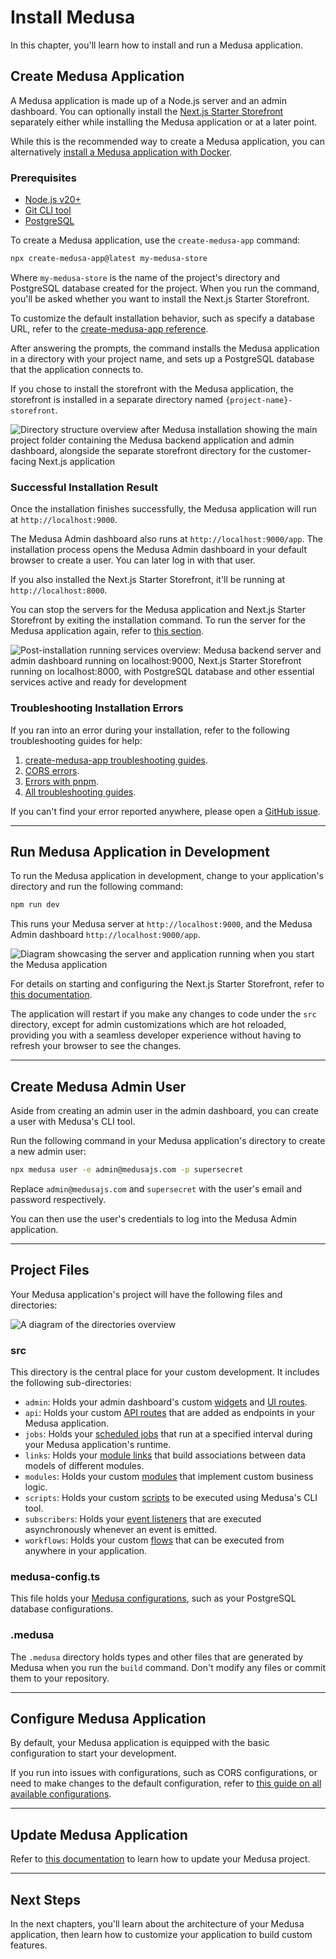 # Install Medusa

In this chapter, you'll learn how to install and run a Medusa application.

## Create Medusa Application

A Medusa application is made up of a Node.js server and an admin dashboard. You can optionally install the [Next.js Starter Storefront](https://docs.medusajs.com/resources/nextjs-starter) separately either while installing the Medusa application or at a later point.

While this is the recommended way to create a Medusa application, you can alternatively [install a Medusa application with Docker](https://docs.medusajs.com/learn/installation/docker).

### Prerequisites

- [Node.js v20+](https://nodejs.org/en/download)
- [Git CLI tool](https://git-scm.com/downloads)
- [PostgreSQL](https://www.postgresql.org/download/)

To create a Medusa application, use the `create-medusa-app` command:

```bash
npx create-medusa-app@latest my-medusa-store
```

Where `my-medusa-store` is the name of the project's directory and PostgreSQL database created for the project. When you run the command, you'll be asked whether you want to install the Next.js Starter Storefront.

To customize the default installation behavior, such as specify a database URL, refer to the [create-medusa-app reference](https://docs.medusajs.com/resources/create-medusa-app).

After answering the prompts, the command installs the Medusa application in a directory with your project name, and sets up a PostgreSQL database that the application connects to.

If you chose to install the storefront with the Medusa application, the storefront is installed in a separate directory named `{project-name}-storefront`.

![Directory structure overview after Medusa installation showing the main project folder containing the Medusa backend application and admin dashboard, alongside the separate storefront directory for the customer-facing Next.js application](https://res.cloudinary.com/dza7lstvk/image/upload/v1745856132/Medusa%20Resources/installation-dirs_x8jux4.jpg)

### Successful Installation Result

Once the installation finishes successfully, the Medusa application will run at `http://localhost:9000`.

The Medusa Admin dashboard also runs at `http://localhost:9000/app`. The installation process opens the Medusa Admin dashboard in your default browser to create a user. You can later log in with that user.

If you also installed the Next.js Starter Storefront, it'll be running at `http://localhost:8000`.

You can stop the servers for the Medusa application and Next.js Starter Storefront by exiting the installation command. To run the server for the Medusa application again, refer to [this section](#run-medusa-application-in-development).

![Post-installation running services overview: Medusa backend server and admin dashboard running on localhost:9000, Next.js Starter Storefront running on localhost:8000, with PostgreSQL database and other essential services active and ready for development](https://res.cloudinary.com/dza7lstvk/image/upload/v1745856706/Medusa%20Resources/success-overview_bj4pbt.jpg)

### Troubleshooting Installation Errors

If you ran into an error during your installation, refer to the following troubleshooting guides for help:

1. [create-medusa-app troubleshooting guides](https://docs.medusajs.com/resources/troubleshooting/create-medusa-app-errors).
2. [CORS errors](https://docs.medusajs.com/resources/troubleshooting/cors-errors).
3. [Errors with pnpm](https://docs.medusajs.com/resources/troubleshooting/pnpm).
4. [All troubleshooting guides](https://docs.medusajs.com/resources/troubleshooting).

If you can't find your error reported anywhere, please open a [GitHub issue](https://github.com/medusajs/medusa/issues/new/choose).

***

## Run Medusa Application in Development

To run the Medusa application in development, change to your application's directory and run the following command:

```bash npm2yarn
npm run dev
```

This runs your Medusa server at `http://localhost:9000`, and the Medusa Admin dashboard `http://localhost:9000/app`.

![Diagram showcasing the server and application running when you start the Medusa application](https://res.cloudinary.com/dza7lstvk/image/upload/v1745856966/Medusa%20Resources/start-overview_aetplx.jpg)

For details on starting and configuring the Next.js Starter Storefront, refer to [this documentation](https://docs.medusajs.com/resources/nextjs-starter).

The application will restart if you make any changes to code under the `src` directory, except for admin customizations which are hot reloaded, providing you with a seamless developer experience without having to refresh your browser to see the changes.

***

## Create Medusa Admin User

Aside from creating an admin user in the admin dashboard, you can create a user with Medusa's CLI tool.

Run the following command in your Medusa application's directory to create a new admin user:

```bash
npx medusa user -e admin@medusajs.com -p supersecret
```

Replace `admin@medusajs.com` and `supersecret` with the user's email and password respectively.

You can then use the user's credentials to log into the Medusa Admin application.

***

## Project Files

Your Medusa application's project will have the following files and directories:

![A diagram of the directories overview](https://res.cloudinary.com/dza7lstvk/image/upload/v1732803813/Medusa%20Book/medusa-dir-overview_v7ks0j.jpg)

### src

This directory is the central place for your custom development. It includes the following sub-directories:

- `admin`: Holds your admin dashboard's custom [widgets](https://docs.medusajs.com/learn/fundamentals/admin/widgets) and [UI routes](https://docs.medusajs.com/learn/fundamentals/admin/ui-routes).
- `api`: Holds your custom [API routes](https://docs.medusajs.com/learn/fundamentals/api-routes) that are added as endpoints in your Medusa application.
- `jobs`: Holds your [scheduled jobs](https://docs.medusajs.com/learn/fundamentals/scheduled-jobs) that run at a specified interval during your Medusa application's runtime.
- `links`: Holds your [module links](https://docs.medusajs.com/learn/fundamentals/module-links) that build associations between data models of different modules.
- `modules`: Holds your custom [modules](https://docs.medusajs.com/learn/fundamentals/modules) that implement custom business logic.
- `scripts`: Holds your custom [scripts](https://docs.medusajs.com/learn/fundamentals/custom-cli-scripts) to be executed using Medusa's CLI tool.
- `subscribers`: Holds your [event listeners](https://docs.medusajs.com/learn/fundamentals/events-and-subscribers) that are executed asynchronously whenever an event is emitted.
- `workflows`: Holds your custom [flows](https://docs.medusajs.com/learn/fundamentals/workflows) that can be executed from anywhere in your application.

### medusa-config.ts

This file holds your [Medusa configurations](https://docs.medusajs.com/learn/configurations/medusa-config), such as your PostgreSQL database configurations.

### .medusa

The `.medusa` directory holds types and other files that are generated by Medusa when you run the `build` command. Don't modify any files or commit them to your repository.

***

## Configure Medusa Application

By default, your Medusa application is equipped with the basic configuration to start your development.

If you run into issues with configurations, such as CORS configurations, or need to make changes to the default configuration, refer to [this guide on all available configurations](https://docs.medusajs.com/learn/configurations/medusa-config).

***

## Update Medusa Application

Refer to [this documentation](https://docs.medusajs.com/learn/update) to learn how to update your Medusa project.

***

## Next Steps

In the next chapters, you'll learn about the architecture of your Medusa application, then learn how to customize your application to build custom features.